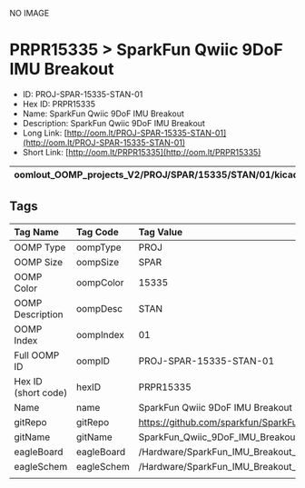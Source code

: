 


  
NO IMAGE  
# PRPR15335 > SparkFun Qwiic 9DoF IMU Breakout

- ID: PROJ-SPAR-15335-STAN-01
- Hex ID: PRPR15335
- Name: SparkFun Qwiic 9DoF IMU Breakout
- Description: SparkFun Qwiic 9DoF IMU Breakout
- Long Link: [http://oom.lt/PROJ-SPAR-15335-STAN-01](http://oom.lt/PROJ-SPAR-15335-STAN-01)
- Short Link: [http://oom.lt/PRPR15335](http://oom.lt/PRPR15335)
  

|oomlout_OOMP_projects_V2/PROJ/SPAR/15335/STAN/01/kicadPcb3dFront.png|oomlout_OOMP_projects_V2/PROJ/SPAR/15335/STAN/01/kicadPcb3dBack.png|oomlout_OOMP_projects_V2/PROJ/SPAR/15335/STAN/01/kicadPcb3d.png||
| :---: | :---: | :---: | :---: |

## Tags
  

|Tag Name|Tag Code|Tag Value|
| :--- | :--- | :--- |
|OOMP Type|oompType|PROJ|
|OOMP Size|oompSize|SPAR|
|OOMP Color|oompColor|15335|
|OOMP Description|oompDesc|STAN|
|OOMP Index|oompIndex|01|
|Full OOMP ID|oompID|PROJ-SPAR-15335-STAN-01|
|Hex ID (short code)|hexID|PRPR15335|
|Name|name|SparkFun Qwiic 9DoF IMU Breakout|
|gitRepo|gitRepo|https://github.com/sparkfun/SparkFun_Qwiic_9DoF_IMU_Breakout|
|gitName|gitName|SparkFun_Qwiic_9DoF_IMU_Breakout|
|eagleBoard|eagleBoard|/Hardware/SparkFun_IMU_Breakout_ICM-20948.brd|
|eagleSchem|eagleSchem|/Hardware/SparkFun_IMU_Breakout_ICM-20948.sch|
||||
